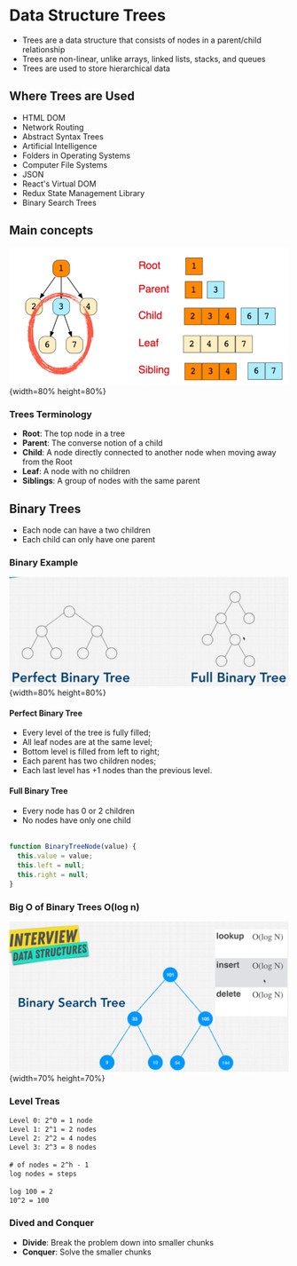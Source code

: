 # Data Structure Trees

- Trees are a data structure that consists of nodes in a parent/child relationship
- Trees are non-linear, unlike arrays, linked lists, stacks, and queues
- Trees are used to store hierarchical data

## Where Trees are Used

- HTML DOM
- Network Routing
- Abstract Syntax Trees
- Artificial Intelligence
- Folders in Operating Systems
- Computer File Systems
- JSON
- React's Virtual DOM
- Redux State Management Library
- Binary Search Trees

## Main concepts

![Treas main concepts](./src/treas_main_concepts.png){width=80% height=80%}

### Trees Terminology

- **Root**: The top node in a tree
- **Parent**: The converse notion of a child
- **Child**: A node directly connected to another node when moving away from the Root
- **Leaf**: A node with no children
- **Siblings**: A group of nodes with the same parent

## Binary Trees

- Each node can have a  two children
- Each child can only have one parent

### Binary Example

![Binary Example](./src/binary_example.png){width=80% height=80%}

#### Perfect Binary Tree

- Every level of the tree is fully filled;
- All leaf nodes are at the same level;
- Bottom level is filled from left to right;
- Each parent has two children nodes;
- Each last level has +1 nodes than the previous level.

#### Full Binary Tree

- Every node has 0 or 2 children
- No nodes have only one child

``` javascript

function BinaryTreeNode(value) {
  this.value = value;
  this.left = null;
  this.right = null;
}
```

### Big O of Binary Trees O(log n)

![Trees Big(0)](./src/Trees%20Big(0).png){width=70% height=70%}

### Level Treas

``` plaintext
Level 0: 2^0 = 1 node
Level 1: 2^1 = 2 nodes
Level 2: 2^2 = 4 nodes
Level 3: 2^3 = 8 nodes

# of nodes = 2^h - 1
log nodes = steps

log 100 = 2
10^2 = 100
```

### Dived and Conquer

- **Divide**: Break the problem down into smaller chunks
- **Conquer**: Solve the smaller chunks
